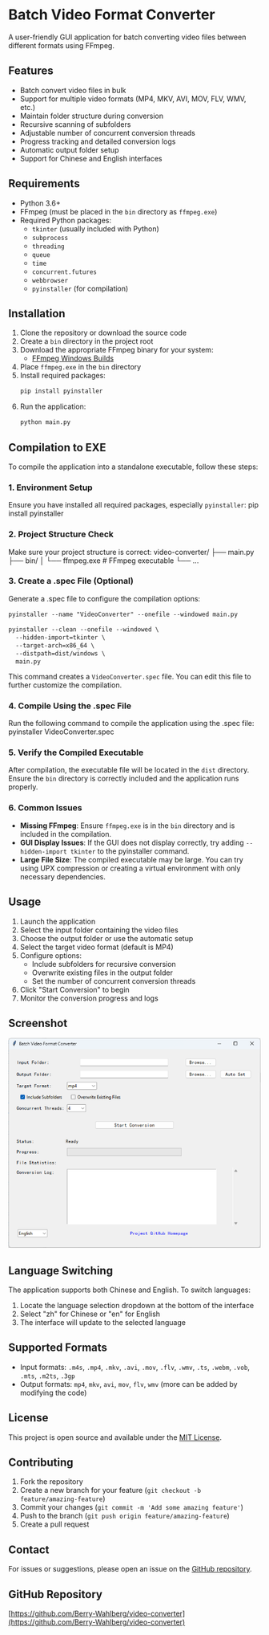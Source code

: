 # Batch Video Format Converter

A user-friendly GUI application for batch converting video files between different formats using FFmpeg.

## Features

- Batch convert video files in bulk
- Support for multiple video formats (MP4, MKV, AVI, MOV, FLV, WMV, etc.)
- Maintain folder structure during conversion
- Recursive scanning of subfolders
- Adjustable number of concurrent conversion threads
- Progress tracking and detailed conversion logs
- Automatic output folder setup
- Support for Chinese and English interfaces

## Requirements

- Python 3.6+
- FFmpeg (must be placed in the `bin` directory as `ffmpeg.exe`)
- Required Python packages:
  - `tkinter` (usually included with Python)
  - `subprocess`
  - `threading`
  - `queue`
  - `time`
  - `concurrent.futures`
  - `webbrowser`
  - `pyinstaller` (for compilation)

## Installation

1. Clone the repository or download the source code
2. Create a `bin` directory in the project root
3. Download the appropriate FFmpeg binary for your system:
   - [FFmpeg Windows Builds](https://ffmpeg.zeranoe.com/builds/)
4. Place `ffmpeg.exe` in the `bin` directory
5. Install required packages:
   ```bash
   pip install pyinstaller
   ```
6. Run the application:
   ```bash
   python main.py
   ```

## Compilation to EXE

To compile the application into a standalone executable, follow these steps:

### 1. Environment Setup

Ensure you have installed all required packages, especially `pyinstaller`:
pip install pyinstaller
### 2. Project Structure Check

Make sure your project structure is correct:
video-converter/
├── main.py
├── bin/
│   └── ffmpeg.exe  # FFmpeg executable
└── ...
### 3. Create a .spec File (Optional)

Generate a .spec file to configure the compilation options:

```
pyinstaller --name "VideoConverter" --onefile --windowed main.py
```

```
pyinstaller --clean --onefile --windowed \
  --hidden-import=tkinter \
  --target-arch=x86_64 \
  --distpath=dist/windows \
  main.py
```
This command creates a `VideoConverter.spec` file. You can edit this file to further customize the compilation.

### 4. Compile Using the .spec File

Run the following command to compile the application using the .spec file:
pyinstaller VideoConverter.spec
### 5. Verify the Compiled Executable

After compilation, the executable file will be located in the `dist` directory. Ensure the `bin` directory is correctly included and the application runs properly.

### 6. Common Issues

- **Missing FFmpeg**: Ensure `ffmpeg.exe` is in the `bin` directory and is included in the compilation.
- **GUI Display Issues**: If the GUI does not display correctly, try adding `--hidden-import tkinter` to the pyinstaller command.
- **Large File Size**: The compiled executable may be large. You can try using UPX compression or creating a virtual environment with only necessary dependencies.

## Usage

1. Launch the application
2. Select the input folder containing the video files
3. Choose the output folder or use the automatic setup
4. Select the target video format (default is MP4)
5. Configure options:
   - Include subfolders for recursive conversion
   - Overwrite existing files in the output folder
   - Set the number of concurrent conversion threads
6. Click "Start Conversion" to begin
7. Monitor the conversion progress and logs

## Screenshot

![Application Screenshot](docs/screenshot.png)

## Language Switching

The application supports both Chinese and English. To switch languages:
1. Locate the language selection dropdown at the bottom of the interface
2. Select "zh" for Chinese or "en" for English
3. The interface will update to the selected language

## Supported Formats

- Input formats: `.m4s`, `.mp4`, `.mkv`, `.avi`, `.mov`, `.flv`, `.wmv`, `.ts`, `.webm`, `.vob`, `.mts`, `.m2ts`, `.3gp`
- Output formats: `mp4`, `mkv`, `avi`, `mov`, `flv`, `wmv` (more can be added by modifying the code)

## License

This project is open source and available under the [MIT License](LICENSE).

## Contributing

1. Fork the repository
2. Create a new branch for your feature (`git checkout -b feature/amazing-feature`)
3. Commit your changes (`git commit -m 'Add some amazing feature'`)
4. Push to the branch (`git push origin feature/amazing-feature`)
5. Create a pull request

## Contact

For issues or suggestions, please open an issue on the [GitHub repository](https://github.com/Berry-Wahlberg/video-converter).

## GitHub Repository

[https://github.com/Berry-Wahlberg/video-converter](https://github.com/Berry-Wahlberg/video-converter)
